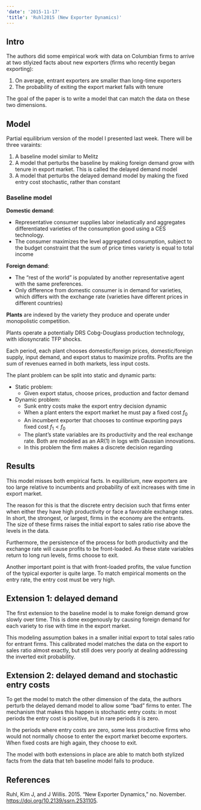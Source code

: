 ```yaml
---
'date': '2015-11-17'
'title': 'Ruhl2015 (New Exporter Dynamics)'
---
```


<h2 id="intro">Intro</h2>
<p>The authors did some empirical work with data on Columbian firms to arrive at two stlyized facts about new exporters (firms who recently began exporting):</p>
<ol type="1">
<li>On average, entrant exporters are smaller than long-time exporters</li>
<li>The probability of exiting the export market falls with tenure</li>
</ol>
<p>The goal of the paper is to write a model that can match the data on these two dimensions.</p>
<h2 id="model">Model</h2>
<p>Partial equilibrium version of the model I presented last week. There will be three varaints:</p>
<ol type="1">
<li>A baseline model similar to Melitz</li>
<li>A model that perturbs the baseline by making foreign demand grow with tenure in export market. This is called the delayed demand model</li>
<li>A model that perturbs the delayed demand model by making the fixed entry cost stochastic, rather than constant</li>
</ol>
<h3 id="baseline-model">Baseline model</h3>
<p><strong>Domestic demand</strong>:</p>
<ul>
<li>Representative consumer supplies labor inelastically and aggregates differentiated varieties of the consumption good using a CES technology.</li>
<li>The consumer maximizes the level aggregated consumption, subject to the budget constraint that the sum of price times variety is equal to total income</li>
</ul>
<p><strong>Foreign demand</strong>:</p>
<ul>
<li>The “rest of the world” is populated by another representative agent with the same preferences.</li>
<li>Only difference from domestic consumer is in demand for varieties, which differs with the exchange rate (varieties have different prices in different countries)</li>
</ul>
<p><strong>Plants</strong> are indexed by the variety they produce and operate under monopolistic competition.</p>
<p>Plants operate a potentially DRS Cobg-Douglass production technology, with idiosyncratic TFP shocks.</p>
<p>Each period, each plant chooses domestic/foreign prices, domestic/foreign supply, input demand, and export status to maximize profits. Profits are the sum of revenues earned in both markets, less input costs.</p>
<p>The plant problem can be split into static and dynamic parts:</p>
<ul>
<li>Static problem:
<ul>
<li>Given export status, choose prices, production and factor demand</li>
</ul></li>
<li>Dynamic problem:
<ul>
<li>Sunk entry costs make the export entry decision dynamic</li>
<li>When a plant enters the export market he must pay a fixed cost <span class="math inline"><em>f</em><sub>0</sub></span></li>
<li>An incumbent exporter that chooses to continue exporting pays fixed cost <span class="math inline"><em>f</em><sub>1</sub> &lt; <em>f</em><sub>0</sub></span></li>
<li>The plant’s state variables are its productivity and the real exchange rate. Both are modeled as an AR(1) in logs with Gaussian innovations.</li>
<li>In this problem the firm makes a discrete decision regarding</li>
</ul></li>
</ul>
<h2 id="results">Results</h2>
<p>This model misses both empirical facts. In equilibrium, new exporters are too large relative to incumbents and probability of exit increases with time in export market.</p>
<p>The reason for this is that the discrete entry decision such that firms enter when either they have high productivity or face a favorable exchange rates. In short, the strongest, or largest, firms in the economy are the entrants. The size of these firms raises the initial export to sales ratio rise above the levels in the data.</p>
<p>Furthermore, the persistence of the process for both productivity and the exchange rate will cause profits to be front-loaded. As these state variables return to long run levels, firms choose to exit.</p>
<p>Another important point is that with front-loaded profits, the value function of the typical exporter is quite large. To match empirical moments on the entry rate, the entry cost must be very high.</p>
<h2 id="extension-1-delayed-demand">Extension 1: delayed demand</h2>
<p>The first extension to the baseline model is to make foreign demand grow slowly over time. This is done exogenously by causing foreign demand for each variety to rise with time in the export market.</p>
<p>This modeling assumption bakes in a smaller initial export to total sales ratio for entrant firms. This calibrated model matches the data on the export to sales ratio almost exactly, but still does very poorly at dealing addressing the inverted exit probability.</p>
<h2 id="extension-2-delayed-demand-and-stochastic-entry-costs">Extension 2: delayed demand and stochastic entry costs</h2>
<p>To get the model to match the other dimension of the data, the authors perturb the delayed demand model to allow some “bad” firms to enter. The mechanism that makes this happen is stochastic entry costs: in most periods the entry cost is positive, but in rare periods it is zero.</p>
<p>In the periods where entry costs are zero, some less productive firms who would not normally choose to enter the export market become exporters. When fixed costs are high again, they choose to exit.</p>
<p>The model with both extensions in place are able to match both stylized facts from the data that teh baseline model fails to produce.</p>
<h2 id="references" class="unnumbered">References</h2>
<div id="refs" class="references">
<div id="ref-Ruhl2015">
<p>Ruhl, Kim J, and J Willis. 2015. “New Exporter Dynamics,” no. November. <a href="https://doi.org/10.2139/ssrn.2531105" class="uri">https://doi.org/10.2139/ssrn.2531105</a>.</p>
</div>
</div>

